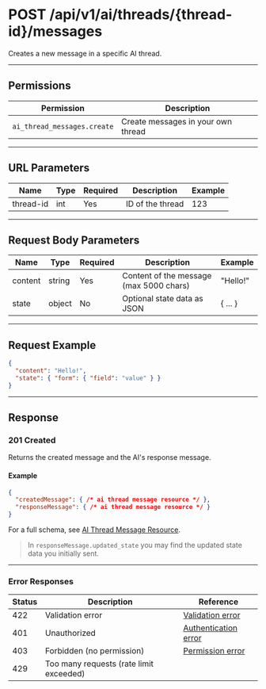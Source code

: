 # POST /api/v1/ai/threads/{thread-id}/messages

Creates a new message in a specific AI thread.


---

## Permissions
| Permission                  | Description                |
|-----------------------------|---------------------------|
| `ai_thread_messages.create` | Create messages in your own thread |

---

## URL Parameters
| Name       | Type | Required | Description                | Example |
|------------|------|----------|----------------------------|---------|
| thread-id  | int  | Yes      | ID of the thread           | 123     |

---

## Request Body Parameters
| Name    | Type   | Required | Description                | Example         |
|---------|--------|----------|----------------------------|-----------------|
| content | string | Yes      | Content of the message (max 5000 chars) | "Hello!" |
| state   | object | No       | Optional state data as JSON | { ... }         |

---

## Request Example
```json
{
  "content": "Hello!",
  "state": { "form": { "field": "value" } }
}
```

---

## Response

### 201 Created
Returns the created message and the AI's response message.

#### Example
```json
{
  "createdMessage": { /* ai thread message resource */ },
  "responseMessage": { /* ai thread message resource */ }
}
```

For a full schema, see [AI Thread Message Resource](ai_thread_message_resource.md).

> In `responseMessage.updated_state` you may find the updated state data you initially sent.

---

### Error Responses
| Status | Description                | Reference                                      |
|--------|----------------------------|------------------------------------------------|
| 422    | Validation error           | [Validation error](../../../_globals/validation-errors.md) |
| 401    | Unauthorized               | [Authentication error](../../../_globals/authentication-errors.md) |
| 403    | Forbidden (no permission)  | [Permission error](../../../_globals/permission-errors.md) |
| 429    | Too many requests (rate limit exceeded) |  |
